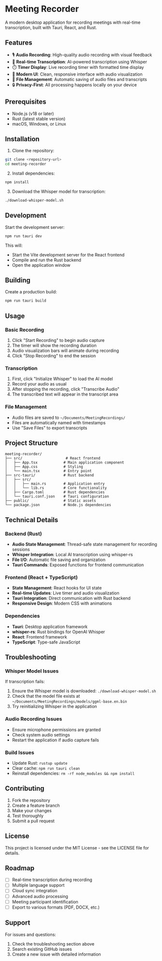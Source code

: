 # Meeting Recorder

A modern desktop application for recording meetings with real-time transcription, built with Tauri, React, and Rust.

## Features

- 🎙️ **Audio Recording**: High-quality audio recording with visual feedback
- 📝 **Real-time Transcription**: AI-powered transcription using Whisper
- ⏱️ **Timer Display**: Live recording timer with formatted time display
- 🎨 **Modern UI**: Clean, responsive interface with audio visualization
- 💾 **File Management**: Automatic saving of audio files and transcripts
- 🔒 **Privacy-First**: All processing happens locally on your device

## Prerequisites

- Node.js (v18 or later)
- Rust (latest stable version)
- macOS, Windows, or Linux

## Installation

1. Clone the repository:
```bash
git clone <repository-url>
cd meeting-recorder
```

2. Install dependencies:
```bash
npm install
```

3. Download the Whisper model for transcription:
```bash
./download-whisper-model.sh
```

## Development

Start the development server:
```bash
npm run tauri dev
```

This will:
- Start the Vite development server for the React frontend
- Compile and run the Rust backend
- Open the application window

## Building

Create a production build:
```bash
npm run tauri build
```

## Usage

### Basic Recording
1. Click "Start Recording" to begin audio capture
2. The timer will show the recording duration
3. Audio visualization bars will animate during recording
4. Click "Stop Recording" to end the session

### Transcription
1. First, click "Initialize Whisper" to load the AI model
2. Record your audio as usual
3. After stopping the recording, click "Transcribe Audio"
4. The transcribed text will appear in the transcript area

### File Management
- Audio files are saved to `~/Documents/MeetingRecordings/`
- Files are automatically named with timestamps
- Use "Save Files" to export transcripts

## Project Structure

```
meeting-recorder/
├── src/                    # React frontend
│   ├── App.tsx            # Main application component
│   ├── App.css            # Styling
│   └── main.tsx           # Entry point
├── src-tauri/             # Rust backend
│   ├── src/
│   │   ├── main.rs        # Application entry
│   │   └── lib.rs         # Core functionality
│   ├── Cargo.toml         # Rust dependencies
│   └── tauri.conf.json    # Tauri configuration
├── public/                # Static assets
└── package.json           # Node.js dependencies
```

## Technical Details

### Backend (Rust)
- **Audio State Management**: Thread-safe state management for recording sessions
- **Whisper Integration**: Local AI transcription using whisper-rs
- **File I/O**: Automatic file saving and organization
- **Tauri Commands**: Exposed functions for frontend communication

### Frontend (React + TypeScript)
- **State Management**: React hooks for UI state
- **Real-time Updates**: Live timer and audio visualization
- **Tauri Integration**: Direct communication with Rust backend
- **Responsive Design**: Modern CSS with animations

### Dependencies
- **Tauri**: Desktop application framework
- **whisper-rs**: Rust bindings for OpenAI Whisper
- **React**: Frontend framework
- **TypeScript**: Type-safe JavaScript

## Troubleshooting

### Whisper Model Issues
If transcription fails:
1. Ensure the Whisper model is downloaded: `./download-whisper-model.sh`
2. Check that the model file exists at `~/Documents/MeetingRecordings/models/ggml-base.en.bin`
3. Try reinitializing Whisper in the application

### Audio Recording Issues
- Ensure microphone permissions are granted
- Check system audio settings
- Restart the application if audio capture fails

### Build Issues
- Update Rust: `rustup update`
- Clear cache: `npm run tauri clean`
- Reinstall dependencies: `rm -rf node_modules && npm install`

## Contributing

1. Fork the repository
2. Create a feature branch
3. Make your changes
4. Test thoroughly
5. Submit a pull request

## License

This project is licensed under the MIT License - see the LICENSE file for details.

## Roadmap

- [ ] Real-time transcription during recording
- [ ] Multiple language support
- [ ] Cloud sync integration
- [ ] Advanced audio processing
- [ ] Meeting participant identification
- [ ] Export to various formats (PDF, DOCX, etc.)

## Support

For issues and questions:
1. Check the troubleshooting section above
2. Search existing GitHub issues
3. Create a new issue with detailed information
